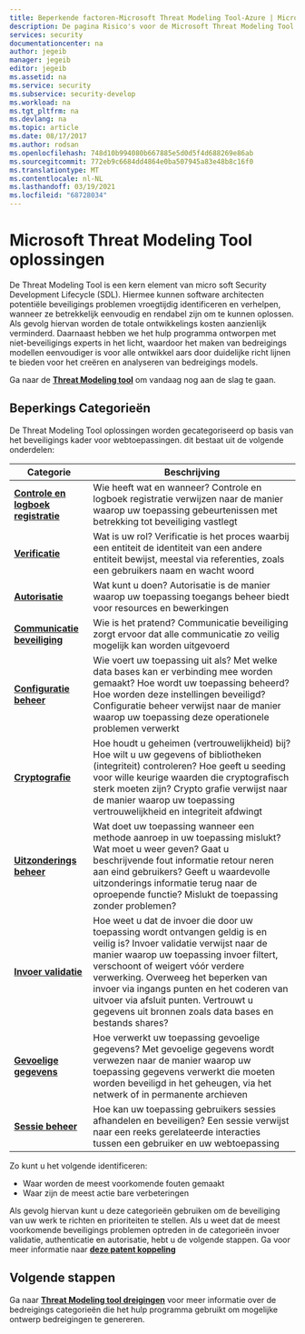 ```yaml
---
title: Beperkende factoren-Microsoft Threat Modeling Tool-Azure | Microsoft Docs
description: De pagina Risico's voor de Microsoft Threat Modeling Tool mogelijke oplossingen te markeren voor de meeste blootgestelde bedreigingen.
services: security
documentationcenter: na
author: jegeib
manager: jegeib
editor: jegeib
ms.assetid: na
ms.service: security
ms.subservice: security-develop
ms.workload: na
ms.tgt_pltfrm: na
ms.devlang: na
ms.topic: article
ms.date: 08/17/2017
ms.author: rodsan
ms.openlocfilehash: 748d10b994080b667885e5d0d5f4d688269e86ab
ms.sourcegitcommit: 772eb9c6684dd4864e0ba507945a83e48b8c16f0
ms.translationtype: MT
ms.contentlocale: nl-NL
ms.lasthandoff: 03/19/2021
ms.locfileid: "68728034"
---
```

# <a name="microsoft-threat-modeling-tool-mitigations"></a>Microsoft Threat Modeling Tool oplossingen

De Threat Modeling Tool is een kern element van micro soft Security Development Lifecycle (SDL). Hiermee kunnen software architecten potentiële beveiligings problemen vroegtijdig identificeren en verhelpen, wanneer ze betrekkelijk eenvoudig en rendabel zijn om te kunnen oplossen. Als gevolg hiervan worden de totale ontwikkelings kosten aanzienlijk verminderd. Daarnaast hebben we het hulp programma ontworpen met niet-beveiligings experts in het licht, waardoor het maken van bedreigings modellen eenvoudiger is voor alle ontwikkel aars door duidelijke richt lijnen te bieden voor het creëren en analyseren van bedreigings models.

Ga naar de **[Threat Modeling tool](threat-modeling-tool.md)** om vandaag nog aan de slag te gaan.

## <a name="mitigation-categories"></a>Beperkings Categorieën

De Threat Modeling Tool oplossingen worden gecategoriseerd op basis van het beveiligings kader voor webtoepassingen. dit bestaat uit de volgende onderdelen:

| Categorie | Beschrijving |
| -------- | ----------- |
| **[Controle en logboek registratie](threat-modeling-tool-auditing-and-logging.md)** | Wie heeft wat en wanneer? Controle en logboek registratie verwijzen naar de manier waarop uw toepassing gebeurtenissen met betrekking tot beveiliging vastlegt |
| **[Verificatie](threat-modeling-tool-authentication.md)** | Wat is uw rol? Verificatie is het proces waarbij een entiteit de identiteit van een andere entiteit bewijst, meestal via referenties, zoals een gebruikers naam en wacht woord |
| **[Autorisatie](threat-modeling-tool-authorization.md)** | Wat kunt u doen? Autorisatie is de manier waarop uw toepassing toegangs beheer biedt voor resources en bewerkingen |
| **[Communicatie beveiliging](threat-modeling-tool-communication-security.md)** | Wie is het pratend? Communicatie beveiliging zorgt ervoor dat alle communicatie zo veilig mogelijk kan worden uitgevoerd |
| **[Configuratie beheer](threat-modeling-tool-configuration-management.md)** | Wie voert uw toepassing uit als? Met welke data bases kan er verbinding mee worden gemaakt? Hoe wordt uw toepassing beheerd? Hoe worden deze instellingen beveiligd? Configuratie beheer verwijst naar de manier waarop uw toepassing deze operationele problemen verwerkt |
| **[Cryptografie](threat-modeling-tool-cryptography.md)** | Hoe houdt u geheimen (vertrouwelijkheid) bij? Hoe wilt u uw gegevens of bibliotheken (integriteit) controleren? Hoe geeft u seeding voor wille keurige waarden die cryptografisch sterk moeten zijn? Crypto grafie verwijst naar de manier waarop uw toepassing vertrouwelijkheid en integriteit afdwingt |
| **[Uitzonderings beheer](threat-modeling-tool-exception-management.md)** | Wat doet uw toepassing wanneer een methode aanroep in uw toepassing mislukt? Wat moet u weer geven? Gaat u beschrijvende fout informatie retour neren aan eind gebruikers? Geeft u waardevolle uitzonderings informatie terug naar de oproepende functie? Mislukt de toepassing zonder problemen? |
| **[Invoer validatie](threat-modeling-tool-input-validation.md)** | Hoe weet u dat de invoer die door uw toepassing wordt ontvangen geldig is en veilig is? Invoer validatie verwijst naar de manier waarop uw toepassing invoer filtert, verschoont of weigert vóór verdere verwerking. Overweeg het beperken van invoer via ingangs punten en het coderen van uitvoer via afsluit punten. Vertrouwt u gegevens uit bronnen zoals data bases en bestands shares? |
| **[Gevoelige gegevens](threat-modeling-tool-sensitive-data.md)** | Hoe verwerkt uw toepassing gevoelige gegevens? Met gevoelige gegevens wordt verwezen naar de manier waarop uw toepassing gegevens verwerkt die moeten worden beveiligd in het geheugen, via het netwerk of in permanente archieven |
| **[Sessie beheer](threat-modeling-tool-session-management.md)** | Hoe kan uw toepassing gebruikers sessies afhandelen en beveiligen? Een sessie verwijst naar een reeks gerelateerde interacties tussen een gebruiker en uw webtoepassing |

Zo kunt u het volgende identificeren:

* Waar worden de meest voorkomende fouten gemaakt
* Waar zijn de meest actie bare verbeteringen

Als gevolg hiervan kunt u deze categorieën gebruiken om de beveiliging van uw werk te richten en prioriteiten te stellen. Als u weet dat de meest voorkomende beveiligings problemen optreden in de categorieën invoer validatie, authenticatie en autorisatie, hebt u de volgende stappen. Ga voor meer informatie naar **[deze patent koppeling](https://www.google.com/patents/US7818788)**

## <a name="next-steps"></a>Volgende stappen

Ga naar **[Threat Modeling tool dreigingen](threat-modeling-tool-threats.md)** voor meer informatie over de bedreigings categorieën die het hulp programma gebruikt om mogelijke ontwerp bedreigingen te genereren.